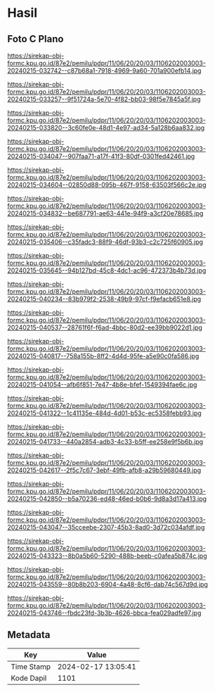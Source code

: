 # Hasil

## Foto C Plano

https://sirekap-obj-formc.kpu.go.id/87e2/pemilu/pdpr/11/06/20/20/03/1106202003003-20240215-032742--c87b68a1-7918-4969-9a60-701a900efb14.jpg

https://sirekap-obj-formc.kpu.go.id/87e2/pemilu/pdpr/11/06/20/20/03/1106202003003-20240215-033257--9f51724a-5e70-4f82-bb03-98f5e7845a5f.jpg

https://sirekap-obj-formc.kpu.go.id/87e2/pemilu/pdpr/11/06/20/20/03/1106202003003-20240215-033820--3c60fe0e-48d1-4e97-ad34-5a128b6aa832.jpg

https://sirekap-obj-formc.kpu.go.id/87e2/pemilu/pdpr/11/06/20/20/03/1106202003003-20240215-034047--907faa71-a17f-41f3-80df-0301fed42461.jpg

https://sirekap-obj-formc.kpu.go.id/87e2/pemilu/pdpr/11/06/20/20/03/1106202003003-20240215-034604--02850d88-095b-467f-9158-63503f566c2e.jpg

https://sirekap-obj-formc.kpu.go.id/87e2/pemilu/pdpr/11/06/20/20/03/1106202003003-20240215-034832--be687791-ae63-441e-94f9-a3cf20e78685.jpg

https://sirekap-obj-formc.kpu.go.id/87e2/pemilu/pdpr/11/06/20/20/03/1106202003003-20240215-035406--c35fadc3-88f9-46df-93b3-c2c725f60905.jpg

https://sirekap-obj-formc.kpu.go.id/87e2/pemilu/pdpr/11/06/20/20/03/1106202003003-20240215-035645--94b127bd-45c8-4dc1-ac96-472373b4b73d.jpg

https://sirekap-obj-formc.kpu.go.id/87e2/pemilu/pdpr/11/06/20/20/03/1106202003003-20240215-040234--83b979f2-2538-49b9-97cf-f9efacb651e8.jpg

https://sirekap-obj-formc.kpu.go.id/87e2/pemilu/pdpr/11/06/20/20/03/1106202003003-20240215-040537--28761f6f-f6ad-4bbc-80d2-ee39bb9022d1.jpg

https://sirekap-obj-formc.kpu.go.id/87e2/pemilu/pdpr/11/06/20/20/03/1106202003003-20240215-040817--758a155b-8ff2-4d4d-95fe-a5e90c0fa586.jpg

https://sirekap-obj-formc.kpu.go.id/87e2/pemilu/pdpr/11/06/20/20/03/1106202003003-20240215-041054--afb6f851-7e47-4b8e-bfef-1549394fae6c.jpg

https://sirekap-obj-formc.kpu.go.id/87e2/pemilu/pdpr/11/06/20/20/03/1106202003003-20240215-041322--1c41135e-484d-4d01-b53c-ec5358febb93.jpg

https://sirekap-obj-formc.kpu.go.id/87e2/pemilu/pdpr/11/06/20/20/03/1106202003003-20240215-041733--440a2854-adb3-4c33-b5ff-ee258e9f5b6b.jpg

https://sirekap-obj-formc.kpu.go.id/87e2/pemilu/pdpr/11/06/20/20/03/1106202003003-20240215-042617--2f5c7c67-3ebf-49fb-afb8-a29b59680449.jpg

https://sirekap-obj-formc.kpu.go.id/87e2/pemilu/pdpr/11/06/20/20/03/1106202003003-20240215-042850--b5a70236-ed48-46ed-b0b6-9d8a3d17a413.jpg

https://sirekap-obj-formc.kpu.go.id/87e2/pemilu/pdpr/11/06/20/20/03/1106202003003-20240215-043047--35cceebe-2307-45b3-8ad0-3d72c034afdf.jpg

https://sirekap-obj-formc.kpu.go.id/87e2/pemilu/pdpr/11/06/20/20/03/1106202003003-20240215-043323--8b0a5b60-5290-488b-beeb-c0afea5b874c.jpg

https://sirekap-obj-formc.kpu.go.id/87e2/pemilu/pdpr/11/06/20/20/03/1106202003003-20240215-043559--80b8b203-6904-4a48-8cf6-dab74c567d9d.jpg

https://sirekap-obj-formc.kpu.go.id/87e2/pemilu/pdpr/11/06/20/20/03/1106202003003-20240215-043746--fbdc23fd-3b3b-4626-bbca-fea029adfe97.jpg


## Metadata

| Key        | Value               |
| ---------- | ------------------- |
| Time Stamp | 2024-02-17 13:05:41 |
| Kode Dapil | 1101                |



